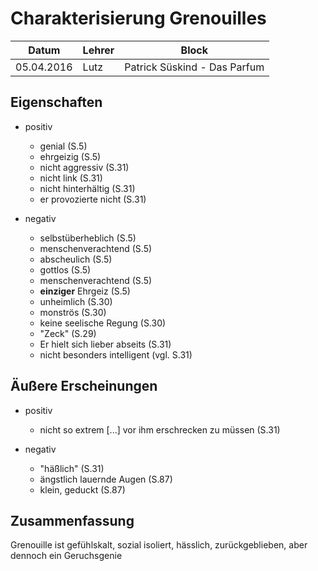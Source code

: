 # Charakterisierung Grenouilles

Datum      | Lehrer | Block
-----------|--------|------
05.04.2016 | Lutz   | Patrick Süskind - Das Parfum


## Eigenschaften
- positiv
    - genial (S.5)
    - ehrgeizig (S.5)
    - nicht aggressiv (S.31)
    - nicht link (S.31)
    - nicht hinterhältig (S.31)
    - er provozierte nicht (S.31)

- negativ
    - selbstüberheblich (S.5)
    - menschenverachtend (S.5)
    - abscheulich (S.5)
    - gottlos (S.5)
    - menschenverachtend (S.5)
    - **einziger** Ehrgeiz (S.5)
    - unheimlich (S.30)
    - monströs (S.30)
    - keine seelische Regung (S.30)
    - "Zeck" (S.29)
    - Er hielt sich lieber abseits (S.31)
    - nicht besonders intelligent (vgl. S.31)

## Äußere Erscheinungen
- positiv
    - nicht so extrem [...] vor ihm erschrecken zu müssen (S.31)

- negativ
    - "häßlich" (S.31)
    - ängstlich lauernde Augen (S.87)
    - klein, geduckt (S.87)

## Zusammenfassung
Grenouille ist gefühlskalt, sozial isoliert, hässlich, zurückgeblieben, aber
dennoch ein Geruchsgenie

